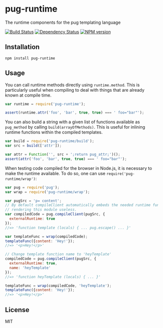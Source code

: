 # pug-runtime

The runtime components for the pug templating language

[![Build Status](https://img.shields.io/travis/pugjs/pug-runtime/master.svg)](https://travis-ci.org/pugjs/pug-runtime)
[![Dependency Status](https://img.shields.io/david/pugjs/pug-runtime.svg)](https://david-dm.org/pugjs/pug-runtime)
[![NPM version](https://img.shields.io/npm/v/pug-runtime.svg)](https://www.npmjs.org/package/pug-runtime)

## Installation

    npm install pug-runtime

## Usage


You can call runtime methods directly using `runtime.method`.  This is particularly useful when compiling to deal with things that are already known at compile time.

```js
var runtime = require('pug-runtime');

assert(runtime.attr('foo', 'bar', true, true) === ' foo="bar"');
```

You can also build a string with a given list of functions available as `pug_method` by calling `build(arrayOfMethods)`.  This is useful for inlining runtime functions within the compiled templates.

```js
var build = require('pug-runtime/build');
var src = build(['attr']);

var attr = Function('', src + ';return pug_attr;')();
assert(attr('foo', 'bar', true, true) === ' foo="bar"');
```

When testing code compiled for the browser in Node.js, it is necessary to make the runtime available. To do so, one can use `require('pug-runtime/wrap')`:

```js
var pug = require('pug');
var wrap = require('pug-runtime/wrap');

var pugSrc = 'p= content';
// By default compileClient automatically embeds the needed runtime functions,
// rendering this module useless.
var compiledCode = pug.compileClient(pugSrc, {
  externalRuntime: true
});
//=> 'function template (locals) { ... pug.escape() ... }'

var templateFunc = wrap(compiledCode);
templateFunc({content: 'Hey!'});
//=> '<p>Hey!</p>'

// Change template function name to 'heyTemplate'
compiledCode = pug.compileClient(pugSrc, {
  externalRuntime: true,
  name: 'heyTemplate'
});
//=> 'function heyTemplate (locals) { ... }'

templateFunc = wrap(compiledCode, 'heyTemplate');
templateFunc({content: 'Hey!'});
//=> '<p>Hey!</p>'
```


## License

  MIT

